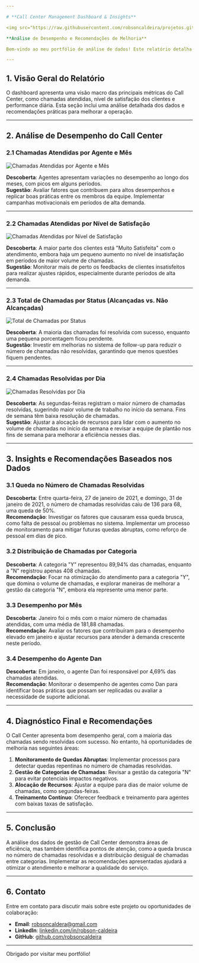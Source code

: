 ```yaml
---

# **Call Center Management Dashboard & Insights**  

<img src="https://raw.githubusercontent.com/robsoncaldeira/projetos.github.io/main/Imagens/Call%20center%20management_page-0001.jpg" alt="Dashboard Completo" style="width:100%;"/>

**Análise de Desempenho e Recomendações de Melhoria**

Bem-vindo ao meu portfólio de análise de dados! Este relatório detalha a gestão de um Call Center utilizando dados extraídos e analisados no Power BI. A análise aborda o desempenho dos agentes, a satisfação dos clientes e a eficiência no atendimento das chamadas, além de fornecer diagnósticos finais e recomendações para otimizar o serviço.

---
```


## 1. **Visão Geral do Relatório**  

O dashboard apresenta uma visão macro das principais métricas do Call Center, como chamadas atendidas, nível de satisfação dos clientes e performance diária. Esta seção inclui uma análise detalhada dos dados e recomendações práticas para melhorar a operação.

---

## 2. **Análise de Desempenho do Call Center**  

### 2.1 **Chamadas Atendidas por Agente e Mês**

![Chamadas Atendidas por Agente e Mês](https://raw.githubusercontent.com/robsoncaldeira/projetos.github.io/main/Imagens/grafico%20chamadas%20atendidas%20por%20agente%20e%20mes.png)

**Descoberta**: Agentes apresentam variações no desempenho ao longo dos meses, com picos em alguns períodos.  
**Sugestão**: Avaliar fatores que contribuem para altos desempenhos e replicar boas práticas entre os membros da equipe. Implementar campanhas motivacionais em períodos de alta demanda.

---

### 2.2 **Chamadas Atendidas por Nível de Satisfação**

![Chamadas Atendidas por Nível de Satisfação](https://raw.githubusercontent.com/robsoncaldeira/projetos.github.io/main/Imagens/grafico%20chamadas%20atendidas%20por%20nivel%20de%20satisfa%C3%A7%C3%A3o.png)


**Descoberta**: A maior parte dos clientes está "Muito Satisfeita" com o atendimento, embora haja um pequeno aumento no nível de insatisfação em períodos de maior volume de chamadas.  
**Sugestão**: Monitorar mais de perto os feedbacks de clientes insatisfeitos para realizar ajustes rápidos, especialmente durante períodos de alta demanda.

---

### 2.3 **Total de Chamadas por Status (Alcançadas vs. Não Alcançadas)**

![Total de Chamadas por Status](https://raw.githubusercontent.com/robsoncaldeira/projetos.github.io/main/Imagens/grafico%20total%20de%20chamadas%20por%20status.png)

**Descoberta**: A maioria das chamadas foi resolvida com sucesso, enquanto uma pequena porcentagem ficou pendente.  
**Sugestão**: Investir em melhorias no sistema de follow-up para reduzir o número de chamadas não resolvidas, garantindo que menos questões fiquem pendentes.

---

### 2.4 **Chamadas Resolvidas por Dia**

![Chamadas Resolvidas por Dia](https://raw.githubusercontent.com/robsoncaldeira/projetos.github.io/main/Imagens/grafico%20total%20de%20chamadas%20resolvidas%20por%20dia.png)

**Descoberta**: As segundas-feiras registram o maior número de chamadas resolvidas, sugerindo maior volume de trabalho no início da semana. Fins de semana têm baixa resolução de chamadas.  
**Sugestão**: Ajustar a alocação de recursos para lidar com o aumento no volume de chamadas no início da semana e revisar a equipe de plantão nos fins de semana para melhorar a eficiência nesses dias.

---

## 3. **Insights e Recomendações Baseados nos Dados**

### 3.1 **Queda no Número de Chamadas Resolvidas**

**Descoberta**: Entre quarta-feira, 27 de janeiro de 2021, e domingo, 31 de janeiro de 2021, o número de chamadas resolvidas caiu de 136 para 68, uma queda de 50%.  
**Recomendação**: Investigar os fatores que causaram essa queda brusca, como falta de pessoal ou problemas no sistema. Implementar um processo de monitoramento para mitigar futuras quedas abruptas, como reforço de pessoal em dias de pico.

### 3.2 **Distribuição de Chamadas por Categoria**

**Descoberta**: A categoria "Y" representou 89,94% das chamadas, enquanto a "N" registrou apenas 408 chamadas.  
**Recomendação**: Focar na otimização do atendimento para a categoria "Y", que domina o volume de chamadas, e explorar maneiras de melhorar a gestão da categoria "N", embora ela represente uma menor parte.

### 3.3 **Desempenho por Mês**

**Descoberta**: Janeiro foi o mês com o maior número de chamadas atendidas, com uma média de 181,88 chamadas.  
**Recomendação**: Avaliar os fatores que contribuíram para o desempenho elevado em janeiro e ajustar recursos para atender à demanda crescente neste período.

### 3.4 **Desempenho do Agente Dan**

**Descoberta**: Em janeiro, o agente Dan foi responsável por 4,69% das chamadas atendidas.  
**Recomendação**: Monitorar o desempenho de agentes como Dan para identificar boas práticas que possam ser replicadas ou avaliar a necessidade de suporte adicional.

---

## 4. **Diagnóstico Final e Recomendações**

O Call Center apresenta bom desempenho geral, com a maioria das chamadas sendo resolvidas com sucesso. No entanto, há oportunidades de melhoria nas seguintes áreas:
1. **Monitoramento de Quedas Abruptas**: Implementar processos para detectar quedas repentinas no número de chamadas resolvidas.
2. **Gestão de Categorias de Chamadas**: Revisar a gestão da categoria "N" para evitar potenciais impactos negativos.
3. **Alocação de Recursos**: Ajustar a equipe para dias de maior volume de chamadas, como segundas-feiras.
4. **Treinamento Contínuo**: Oferecer feedback e treinamento para agentes com baixas taxas de satisfação.

---

## 5. **Conclusão**

A análise dos dados de gestão de Call Center demonstra áreas de eficiência, mas também identifica pontos de atenção, como a queda brusca no número de chamadas resolvidas e a distribuição desigual de chamadas entre categorias. Implementar as recomendações apresentadas ajudará a otimizar o atendimento e melhorar a qualidade do serviço.

---

## 6. **Contato**

Entre em contato para discutir mais sobre este projeto ou oportunidades de colaboração:  
- **Email**: robsoncaldera@gmail.com  
- **LinkedIn**: [linkedin.com/in/robson-caldeira](https://www.linkedin.com/in/robson-caldeira-a712a03a/)  
- **GitHub**: [github.com/robsoncaldeira](https://github.com/robsoncaldeira)  

---

Obrigado por visitar meu portfólio!
